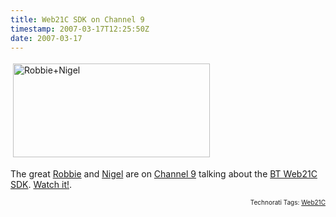 ```yaml
---
title: Web21C SDK on Channel 9
timestamp: 2007-03-17T12:25:50Z
date: 2007-03-17
---
```


<img src="http://blog.whatfettle.com//images/robbie+nigel.png" height="150" width="315" border="0" hspace="4" vspace="4" alt="Robbie+Nigel" /><p>The great <a href="http://blog.iclutton.com/index.html">Robbie</a> and <a href="http://www.whereisnigel.co.uk/">Nigel</a> are on <a href="http://channel9.msdn.com">Channel 9</a> talking about the <a href="http://web21c.bt.com">BT Web21C SDK</a>. <a href="http://channel9.msdn.com/ShowPost.aspx?PostID=291580">Watch it!</a>.</p>
<!-- technorati tags start --><p style="text-align:right;font-size:10px;">Technorati Tags: <a href="http://www.technorati.com/tag/Web21C" rel="tag">Web21C</a></p><!-- technorati tags end -->